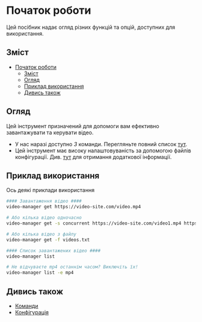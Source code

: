 <!-- markdownlint-disable MD033 -->

# Початок роботи

Цей посібник надає огляд різних функцій та опцій, доступних для використання.

## Зміст

<!--toc:start-->
- [Початок роботи](#початок-роботи)
  - [Зміст](#зміст)
  - [Огляд](#огляд)
  - [Приклад використання](#приклад-використання)
  - [Дивись також](#дивись-також)
<!--toc:end-->

## Огляд

Цей інструмент призначений для допомоги вам ефективно завантажувати та керувати відео.

* У нас наразі доступно _3_ команди. Перегляньте повний список [тут](./commands/index.md).
* Цей інструмент має високу налаштовуваність за допомогою файлів конфігурації. Див. [тут](./configuration.md) для отримання додаткової інформації.

## Приклад використання

Ось деякі приклади використання

```sh
#### Завантаження відео ####
video-manager get https://video-site.com/video.mp4

# Або кілька відео одночасно
video-manager get -s concurrent https://video-site.com/video1.mp4 https://video-site.com/video2.mp4

# Або кілька відео з файлу
video-manager get -f videos.txt

#### Список завантажених відео ####
video-manager list

# Не відчуваєте mp4 останнім часом? Виключіть їх!
video-manager list -e mp4
```

## Дивись також

* [Команди](./commands/index.md)
* [Конфігурація](./configuration.md)
